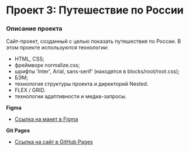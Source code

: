 # Проект 3: Путешествие по России

### Описание проекта     
Сайт-проект, созданный с целью показать путешествия по России.    В этом проекте используются технологии:

* HTML, CSS;     
* фреймворк normalize.css;   
* шрифты 'Inter', Arial, sans-serif' (находятся в blocks/root/root.css);      
* БЭМ;      
* технология структуры проекта и директорий Nested.      
* FLEX / GRID.     
* технологии адаптивности и медиа-запросы.    

**Figma**

* [Ссылка на макет в Figma](https://www.figma.com/file/OyRWEjU6wBwRe1hapzQoLx/Sprint-3%3A-Russia-%2F-desktop-%2B-mobile?node-id=28503%3A0)

**Git Pages**

* [Ссылка на сайт в GitHub Pages](https://hitomizavr.github.io/russian-travel/index.html)
